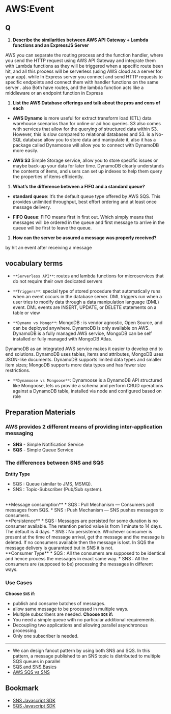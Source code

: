 # AWS:Event

## Q
1. **Describe the similarities between AWS API Gateway + Lambda functions and an ExpressJS Server**

 AWS you can separate the routing process and the function handler, where you send the HTTP request using AWS API Gateway and integrate them with Lambda functions as they will be triggered when a specific route been hit, and all this process will be serverless (using AWS cloud as a server for your app). while In Express server you connect and send HTTP requests to specific endpoints and connect them with handler functions on the same server .
also Both have routes, and the lambda function acts like a middleware or an endpoint function in Express
1. **List the AWS Database offerings and talk about the pros and cons of each**

* **AWS Dynamo** is more useful for extract transform load (ETL) data warehouse scenarios than for online or ad hoc queries. S3 also comes with services that allow for the querying of structured data within S3. However, this is slow compared to relational databases and S3. is a No-SQL database allow you to store data and manipulate it, also it has a package called Dynamoose will allow you to connect with DynamoDB more easily.

* **AWS S3**  Simple Storage service, allow you to store specific issues or maybe back-up your data for later time. DynamoDB clearly understands the contents of items, and users can set up indexes to help them query the properties of items efficiently.

1. **What’s the difference between a FIFO and a standard queue?**
* **standard queue**: It’s the default queue type offered by AWS SQS. This provides unlimited throughput, best effort ordering and at least once message delivery.

* **FIFO Queue**: FIFO means first in first out. Which simply means that messages will be ordered in the queue and first message to arrive in the queue will be first to leave the queue.

1. **How can the server be assured a message was properly received?**

by hit an event after receiving a message



## vocabulary terms
* `**Serverless API**`: routes and lambda functions for microservices that do not require their own dedicated servers
* `**Triggers**`: special type of stored procedure that automatically runs when an event occurs in the database server. DML triggers run when a user tries to modify data through a data manipulation language (DML) event. DML events are INSERT, UPDATE, or DELETE statements on a table or view


* `**Dynamo vs Mongo**`:
MongoDB : is vendor agnostic, Open Source, and can be deployed anywhere. DynamoDB is only available on AWS. DynamoDB is a fully managed AWS service, MongoDB can be self installed or fully managed with MongoDB Atlas.

 DynamoDB as an integrated AWS service makes it easier to develop end to end solutions. DynamoDB uses tables, items and attributes, MongoDB uses JSON-like documents. DynamoDB supports limited data types and smaller item sizes; MongoDB supports more data types and has fewer size restrictions.
* `**Dynamoose vs Mongoose**`:
Dynamoose is a DynamoDB API structured like Mongoose, lets us provide a schema and perform CRUD operations against a DynamoDB table, installed via node and configured based on role




## Preparation Materials

### AWS provides 2 different means of providing inter-application messaging

* **SNS** - Simple Notification Service
* **SQS** - Simple Queue Service

### The differences between SNS and SQS
**Entity Type**
* SQS : Queue (similar to JMS, MSMQ).
* SNS : Topic-Subscriber (Pub/Sub system).
<br>
**Message consumption**
* SQS : Pull Mechanism — Consumers poll messages from SQS.
* SNS : Push Mechanism — SNS pushes messages to consumers.
<br>
**Persistence**
* SQS : Messages are persisted for some duration is no consumer available. The retention period value is from 1 minute to 14 days. The default is 4 days.
* SNS : No persistence. Whichever consumer is present at the time of message arrival, get the message and the message is deleted. If no consumers available then the message is lost.
In SQS the message delivery is guaranteed but in SNS it is not.
<br>
**Consumer Type**
* SQS : All the consumers are supposed to be identical and hence process the messages in exact same way.
* SNS : All the consumers are (supposed to be) processing the messages in different ways.

### Use Cases
**Choose `SNS` if:**
* publish and consume batches of messages.
* allow same message to be processed in multiple ways.
* Multiple subscribers are needed.
**Choose `SQS` if:**
* You need a simple queue with no particular additional requirements.
* Decoupling two applications and allowing parallel asynchronous processing.
* Only one subscriber is needed.
---
* We can design fanout pattern by using both SNS and SQS. In this pattern, a message published to an SNS topic is distributed to multiple SQS queues in parallel
* [SQS and SNS Basics](https://www.youtube.com/watch?v=UesxWuZMZqI)
* [AWS SQS vs SNS](https://medium.com/awesome-cloud/aws-difference-between-sqs-and-sns-61a397bf76c5)


## Bookmark
* [SNS Javascript SDK](https://docs.aws.amazon.com/AWSJavaScriptSDK/latest/AWS/SNS.html)
* [SQS Javascript SDK](https://docs.aws.amazon.com/AWSJavaScriptSDK/latest/AWS/SQS.html)





